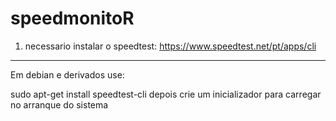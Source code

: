 # speedmonitoR

1. necessario instalar o speedtest: https://www.speedtest.net/pt/apps/cli

-----------------------

Em debian e derivados use:

sudo apt-get install speedtest-cli
depois crie um inicializador para carregar no arranque do sistema
